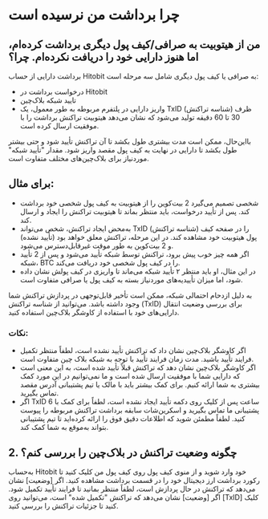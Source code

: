 # چرا برداشت من نرسیده است

## من از هیتوبیت به صرافی/کیف پول دیگری برداشت کرده‌ام، اما هنوز دارایی خود را دریافت نکرده‌ام. چرا؟

برداشت دارایی از حساب Hitobit به صرافی یا کیف پول دیگری شامل سه مرحله است:
-	درخواست برداشت در Hitobit
-	تایید شبکه بلاک‌چین
-	واریز دارایی در پلتفرم مربوطه
به طور معمول، یک TxID (شناسه تراکنش) ظرف 30 تا 60 دقیقه تولید می‌شود که نشان می‌دهد هیتوبیت تراکنش برداشت را با موفقیت ارسال کرده است.

بااین‌حال، ممکن است مدت بیشتری طول بکشد تا آن تراکنش تأیید شود و حتی بیشتر طول بکشد تا دارایی در نهایت به کیف پول مقصد واریز شود. مقدار "تأیید شبکه" موردنیاز برای بلاک‌چین‌های مختلف متفاوت است.

## برای مثال: 
-	شخصی تصمیم می‌گیرد 2 بیت‌کوین را از هیتوبیت به کیف پول شخصی خود برداشت کند. پس از تأیید درخواست، باید منتظر بماند تا هیتوبیت تراکنش را ایجاد و ارسال کند.
-	به‌محض ایجاد تراکنش، شخص می‌تواند TxID (شناسه تراکنش) را در صفحه کیف پول هیتوبیت خود مشاهده کند. در این مرحله، تراکنش معلق خواهد بود (تأیید نشده) و 2 بیت‌کوین به طور موقت غیرقابل‌دسترس می‌شود.
-	اگر همه چیز خوب پیش برود، تراکنش توسط شبکه تأیید می‌شود و پس از 2 تأیید شبکه، BTC را در کیف پول شخصی خود دریافت می‌کند.
-	در این مثال، او باید منتظر ۲ تأیید شبکه می‌ماند تا واریزی در کیف پولش نشان داده شود، اما میزان تأییدیه‌های موردنیاز بسته به کیف پول یا صرافی متفاوت است.

به دلیل ازدحام احتمالی شبکه، ممکن است تأخیر قابل‌توجهی در پردازش تراکنش شما وجود داشته باشد. می‌توانید از شناسه تراکنش (TxID) برای بررسی وضعیت انتقال دارایی‌های خود با استفاده از کاوشگر بلاک‌چین استفاده کنید.

### نکات:
-	اگر کاوشگر بلاک‌چین نشان داد که تراکنش تأیید نشده است، لطفاً منتظر تکمیل فرایند تأیید باشید. مدت زمان فرایند تأیید با توجه به شبکه بلاک چین متفاوت است.
-	اگر کاوشگر بلاک‌چین نشان دهد که تراکنش قبلاً تأیید شده است، به این معنی است که دارایی شما با موفقیت ارسال شده است و ما نمی‌توانیم در این مورد کمک بیشتری به شما ارائه کنیم. برای کمک بیشتر باید با مالک یا تیم پشتیبانی آدرس مقصد تماس بگیرید.
-	اگر TxID  6 ساعت پس از کلیک روی دکمه تأیید ایجاد نشده است، لطفاً برای کمک با پشتیبانی ما تماس بگیرید و اسکرین‌شات سابقه برداشت تراکنش مربوطه را پیوست کنید. لطفاً مطمئن شوید که اطلاعات دقیق فوق را ارائه کرده‌اید تا تیم پشتیبانی بتواند به‌موقع به شما کمک کند.

## 2. چگونه وضعیت تراکنش در بلاک‌چین را بررسی کنم؟

به‌حساب Hitobit خود وارد شوید و از منوی کیف پول روی کیف پول من کلیک کنید تا رکورد برداشت ارز دیجیتال خود را در قسمت برداشت مشاهده کنید.
اگر [وضعیت] نشان می‌دهد که تراکنش در حال پردازش است، لطفاً منتظر بمانید تا فرایند تأیید تکمیل شود.
اگر [وضعیت] نشان می‌دهد که تراکنش "تکمیل شده" است، می‌توانید روی [TxID] کلیک کنید تا جزئیات تراکنش را بررسی کنید.














